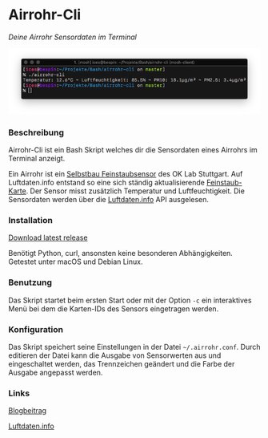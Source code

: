 # Airrohr-Cli
*Deine Airrohr Sensordaten im Terminal*

![alt text](https://github.com/ices-dev/airrohr-cli/blob/master/screenshots/airrohr-cli.png "Screenshot Debian Stretch")

### Beschreibung
Airrohr-Cli ist ein Bash Skript welches dir die Sensordaten eines Airrohrs im Terminal anzeigt.

Ein Airrohr ist ein [Selbstbau Feinstaubsensor](http://luftdaten.info/feinstaubsensor-bauen/) des OK Lab Stuttgart. Auf Luftdaten.info entstand so eine sich ständig aktualisierende [Feinstaub-Karte](http://deutschland.maps.luftdaten.info). Der Sensor misst zusätzlich Temperatur und Luftfeuchtigkeit. Die Sensordaten werden über die [Luftdaten.info](http://luftdaten.info) API ausgelesen. 
### Installation
[Download latest release](https://github.com/ices-dev/airrohr-cli/releases/latest)

Benötigt Python, curl, ansonsten keine besonderen Abhängigkeiten.
Getestet unter macOS und Debian Linux.
### Benutzung
Das Skript startet beim ersten Start oder mit der Option `-c` ein interaktives Menü bei dem die Karten-IDs des Sensors eingetragen werden.
### Konfiguration
Das Skript speichert seine Einstellungen in der Datei `~/.airrohr.conf`. Durch editieren der Datei kann die Ausgabe von Sensorwerten aus und eingeschaltet werden, das Trennzeichen geändert und die Farbe der Ausgabe angepasst werden.
### Links
[Blogbeitrag](https://www.zsh.ninja/airrohr-cli-luftdaten-info-im-terminal/)

[Luftdaten.info](http://luftdaten.info)
